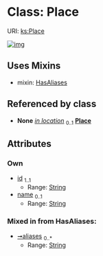 
# Class: Place




URI: [ks:Place](https://w3id.org/linkml/tests/kitchen_sink/Place)


[![img](https://yuml.me/diagram/nofunky;dir:TB/class/[BirthEvent]-%20in%20location%200..1>[Place&#124;id:string;name:string%20%3F;aliases:string%20*],[MedicalEvent]-%20in%20location%200..1>[Place],[WithLocation]-%20in%20location%200..1>[Place],[Place]uses%20-.->[HasAliases],[WithLocation],[MedicalEvent],[HasAliases],[BirthEvent])](https://yuml.me/diagram/nofunky;dir:TB/class/[BirthEvent]-%20in%20location%200..1>[Place&#124;id:string;name:string%20%3F;aliases:string%20*],[MedicalEvent]-%20in%20location%200..1>[Place],[WithLocation]-%20in%20location%200..1>[Place],[Place]uses%20-.->[HasAliases],[WithLocation],[MedicalEvent],[HasAliases],[BirthEvent])

## Uses Mixins

 *  mixin: [HasAliases](HasAliases.md)

## Referenced by class

 *  **None** *[in location](in_location.md)*  <sub>0..1</sub>  **[Place](Place.md)**

## Attributes


### Own

 * [id](id.md)  <sub>1..1</sub>
     * Range: [String](String.md)
 * [name](name.md)  <sub>0..1</sub>
     * Range: [String](String.md)

### Mixed in from HasAliases:

 * [➞aliases](hasAliases__aliases.md)  <sub>0..\*</sub>
     * Range: [String](String.md)
